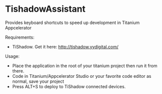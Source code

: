 # TishadowAssistant

Provides keyboard shortcuts to speed up development in Titanium Appcelerator 

Requirements:
* TiShadow. Get it here: http://tishadow.yydigital.com/

Usage:
* Place the application in the root of your titanium project then run it from there.
* Code in Titanium/Appcelerator Studio or your favorite code editor as normal, save your project
* Press ALT+S to deploy to TiShadow connected devices.
